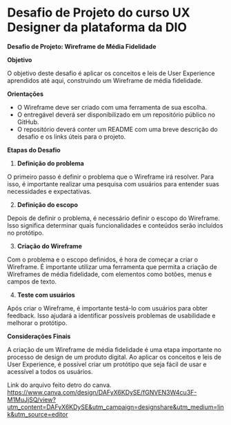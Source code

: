 # Desafio de Projeto do curso UX Designer da plataforma da DIO
**Desafio de Projeto: Wireframe de Média Fidelidade**

**Objetivo**

O objetivo deste desafio é aplicar os conceitos e leis de User Experience aprendidos até aqui, construindo um Wireframe de média fidelidade.

**Orientações**

* O Wireframe deve ser criado com uma ferramenta de sua escolha.
* O entregável deverá ser disponibilizado em um repositório público no GitHub.
* O repositório deverá conter um README com uma breve descrição do desafio e os links úteis para o projeto.

**Etapas do Desafio**

1. **Definição do problema**

O primeiro passo é definir o problema que o Wireframe irá resolver. Para isso, é importante realizar uma pesquisa com usuários para entender suas necessidades e expectativas.

2. **Definição do escopo**

Depois de definir o problema, é necessário definir o escopo do Wireframe. Isso significa determinar quais funcionalidades e conteúdos serão incluídos no protótipo.

3. **Criação do Wireframe**

Com o problema e o escopo definidos, é hora de começar a criar o Wireframe. É importante utilizar uma ferramenta que permita a criação de Wireframes de média fidelidade, com elementos como botões, menus e campos de texto.

4. **Teste com usuários**

Após criar o Wireframe, é importante testá-lo com usuários para obter feedback. Isso ajudará a identificar possíveis problemas de usabilidade e melhorar o protótipo.

**Considerações Finais**

A criação de um Wireframe de média fidelidade é uma etapa importante no processo de design de um produto digital. Ao aplicar os conceitos e leis de User Experience, é possível criar um protótipo que seja fácil de usar e acessível a todos os usuários.

Link do arquivo feito detro do canva.
https://www.canva.com/design/DAFyX6KDySE/fGNVEN3W4cu3F-M1MuJjSQ/view?utm_content=DAFyX6KDySE&utm_campaign=designshare&utm_medium=link&utm_source=editor
